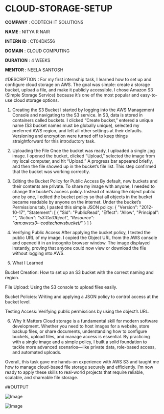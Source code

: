 # CLOUD-STORAGE-SETUP

**COMPANY** : CODTECH IT SOLUTIONS

**NAME** : NITYA R NAIR

**INTERN ID** : CT04DK556

**DOMAIN** :  CLOUD COMPUTING

**DURATION** : 4 WEEKS 

**MENTOR** : NEELA SANTOSH

#DESCRIPTION :
For my first internship task, I learned how to set up and configure cloud storage on AWS. The goal was simple: create a storage bucket, upload a file, and make it publicly accessible. I chose Amazon S3 (Simple Storage Service) because it’s one of the most popular and easy-to-use cloud storage options.

1. Creating the S3 Bucket
I started by logging into the AWS Management Console and navigating to the S3 service. In S3, data is stored in containers called buckets. I clicked “Create bucket,” entered a unique name (S3 bucket names must be globally unique), selected my preferred AWS region, and left all other settings at their defaults. Versioning and encryption were turned off to keep things straightforward for this introductory task.

2. Uploading the File
Once the bucket was ready, I uploaded a single .jpg image. I opened the bucket, clicked “Upload,” selected the image from my local computer, and hit “Upload.” A progress bar appeared briefly, and then the file showed up in the bucket’s file list. This step confirmed that the bucket was working correctly.

3. Editing the Bucket Policy for Public Access
By default, new buckets and their contents are private. To share my image with anyone, I needed to change the bucket’s access policy. Instead of making the object public one by one, I edited the bucket policy so that all objects in the bucket became readable by anyone on the internet. Under the bucket’s Permissions tab, I pasted this simple JSON policy:
{
  "Version": "2012-10-17",
  "Statement": [
    {
      "Sid": "PublicRead",
      "Effect": "Allow",
      "Principal": "*",
      "Action": "s3:GetObject",
      "Resource": "arn:aws:s3:::codtechawsbucket/*"
    }
  ]
}
4. Verifying Public Access
After applying the bucket policy, I tested the public URL of my image. I copied the Object URL from the AWS console and opened it in an incognito browser window. The image displayed instantly, proving that anyone could now view or download the file without logging into AWS.

5. What I Learned

Bucket Creation: How to set up an S3 bucket with the correct naming and region.

File Upload: Using the S3 console to upload files easily.

Bucket Policies: Writing and applying a JSON policy to control access at the bucket level.

Testing Access: Verifying public permissions by using the object’s URL.

6. Why It Matters
Cloud storage is a fundamental skill for modern software development. Whether you need to host images for a website, store backup files, or share documents, understanding how to configure buckets, upload files, and manage access is essential. By practicing with a single image and a simple policy, I built a solid foundation to tackle more advanced scenarios—like private data, role-based access, and automated uploads.

Overall, this task gave me hands-on experience with AWS S3 and taught me how to manage cloud-based file storage securely and efficiently. I’m now ready to apply these skills to real-world projects that require reliable, scalable, and shareable file storage.

##OUTPUT

![Image](https://github.com/user-attachments/assets/1c88648a-e41e-4577-acd7-94eff8972e06)

![Image](https://github.com/user-attachments/assets/aad45cd5-02e4-4e7b-8f24-4d4e91790436)
